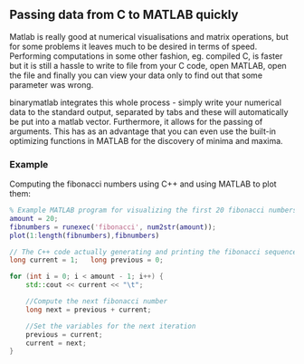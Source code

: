 ## Passing data from C to MATLAB quickly

Matlab is really good at numerical visualisations and matrix operations, but for some problems it leaves much 
to be desired in terms of speed. Performing computations in some other fashion, eg. compiled C, is faster but
it is still a hassle to write to file from your C code, open MATLAB, open the file and finally you can view your data
only to find out that some parameter was wrong. 

binarymatlab integrates this whole process - simply write your numerical data to the standard output, separated by tabs
and these will automatically be put into a matlab vector. Furthermore, it allows for the passing of arguments. This has as an
advantage that you can even use the built-in optimizing functions in MATLAB for the discovery of minima and maxima.

### Example
Computing the fibonacci numbers using C++ and using MATLAB to plot them:

```MATLAB
% Example MATLAB program for visualizing the first 20 fibonacci numbers
amount = 20;
fibnumbers = runexec('fibonacci', num2str(amount));
plot(1:length(fibnumbers),fibnumbers)
```

```C++
// The C++ code actually generating and printing the fibonacci sequence
long current = 1;	long previous = 0;

for (int i = 0; i < amount - 1; i++) {
	std::cout << current << "\t";

	//Compute the next fibonacci number
	long next = previous + current;

	//Set the variables for the next iteration
	previous = current;
	current = next;
}
```
